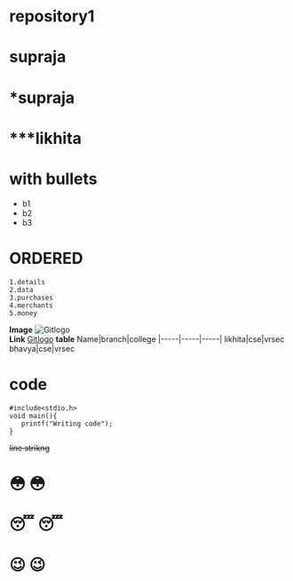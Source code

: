 # repository1
# **supraja**
# *supraja
# ***likhita
# with bullets
* b1
* b2
* b3
# **ORDERED**
    1.details
    2.data
    3.purchases
    4.merchants
    5.money   
**Image**
![Gitlogo](https://pbs.twimg.com/profile_images/1256060968703889409/v022UONZ_400x400.jpg)   
 **Link**
[Gitlogo](https://github.com/GLSupraja77)
**table**
Name|branch|college
|-----|-----|-----|
likhita|cse|vrsec
bhavya|cse|vrsec    
# code
```
#include<stdio.h>
void main(){
   printf("Writing code");
}
```
~~line strikng~~  
# 😳 :flushed:  
# 😴 :sleeping:  
# 😉 :wink:
